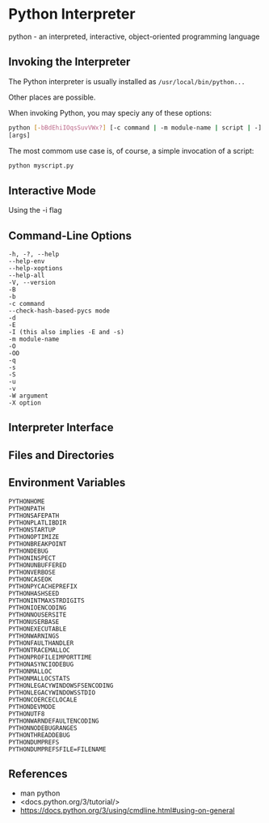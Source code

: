 
# Python Interpreter

python - an interpreted, interactive, object-oriented programming
language

## Invoking the Interpreter

The Python interpreter is usually installed as 
`/usr/local/bin/python...`

Other places are possible.

When invoking Python, you may speciy any of these options:

```sh
python [-bBdEhiIOqsSuvVWx?] [-c command | -m module-name | script | -]
[args]
```

The most commom use case is, of course, a simple invocation of a
script:
```sh
python myscript.py
```

## Interactive Mode

Using the -i flag

## Command-Line Options

```
-h, -?, --help
--help-env
--help-xoptions
--help-all
-V, --version
-B
-b
-c command
--check-hash-based-pycs mode
-d
-E
-I (this also implies -E and -s)
-m module-name
-O
-OO
-q
-s
-S
-u
-v
-W argument
-X option
```

## Interpreter Interface
## Files and Directories
## Environment Variables

```
PYTHONHOME
PYTHONPATH
PYTHONSAFEPATH
PYTHONPLATLIBDIR
PYTHONSTARTUP
PYTHONOPTIMIZE
PYTHONBREAKPOINT
PYTHONDEBUG
PYTHONINSPECT
PYTHONUNBUFFERED
PYTHONVERBOSE
PYTHONCASEOK
PYTHONPYCACHEPREFIX
PYTHONHASHSEED
PYTHONINTMAXSTRDIGITS
PYTHONIOENCODING
PYTHONNOUSERSITE
PYTHONUSERBASE
PYTHONEXECUTABLE
PYTHONWARNINGS
PYTHONFAULTHANDLER
PYTHONTRACEMALLOC
PYTHONPROFILEIMPORTTIME
PYTHONASYNCIODEBUG
PYTHONMALLOC
PYTHONMALLOCSTATS
PYTHONLEGACYWINDOWSFSENCODING
PYTHONLEGACYWINDOWSSTDIO
PYTHONCOERCECLOCALE
PYTHONDEVMODE
PYTHONUTF8
PYTHONWARNDEFAULTENCODING
PYTHONNODEBUGRANGES
PYTHONTHREADDEBUG
PYTHONDUMPREFS
PYTHONDUMPREFSFILE=FILENAME
```


## References

- man python
- <docs.python.org/3/tutorial/>
- <https://docs.python.org/3/using/cmdline.html#using-on-general>

